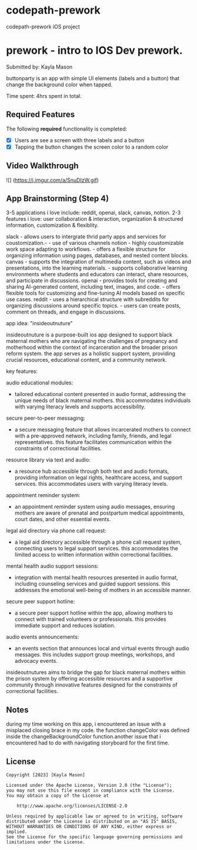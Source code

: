 # codepath-prework
codepath-prework iOS project 

# prework - intro to IOS Dev prework.

Submitted by: Kayla Mason

buttonparty is an app with simple UI elements (labels and a button) that change the background color when tapped.

Time spent: 4hrs spent in total.

## Required Features

The following **required** functionality is completed:

- [X] Users are see a screen with three labels and a button
- [X] Tapping the button changes the screen color to a random color
 
## Video Walkthrough
![] (https://i.imgur.com/a/SnuDIzW.gif)

## App Brainstorming (Step 4)

3-5 applications i love include: reddit, openai, slack, canvas, notion.
2-3 features i love: user collaboration & interaction, organization & structured information, customization & flexiblity.

slack
    - allows users to intergrate thrid party apps and services for coustomization.-
    - use of various channels 
notion
    - highly coustomizable work space adapting to workflows.
    - offers a flexible structure for organizing information using pages, databases, and nested content blocks.
canvas 
    - supports the integration of multimedia content, such as videos and presentations, into the learning materials.
    - supports collaborative learning environments where students and educators can interact, share resources, and participate in discussions.
openai
    - provides tools for creating and sharing AI-generated content, including text, images, and code.
    - offers flexible tools for customizing and fine-tuning AI models based on specific use cases.
reddit 
    - uses a hierarchical structure with subreddits for organizing discussions around specific topics.
    - users can create posts, comment on threads, and engage in discussions.

app idea: "insideoutnuture"

insideoutnuture is a purpose-built ios app designed to support black maternal mothers who are navigating the challenges of pregnancy and motherhood within the context of incarceration and the broader prison reform system. the app serves as a holistic support system, providing crucial resources, educational content, and a community network.

key features:

audio educational modules:
- tailored educational content presented in audio format, addressing the unique needs of black maternal mothers. this accommodates individuals with varying literacy levels and supports accessibility.

secure peer-to-peer messaging:
- a secure messaging feature that allows incarcerated mothers to connect with a pre-approved network, including family, friends, and legal representatives. this feature facilitates communication within the constraints of correctional facilities.

resource library via text and audio:
- a resource hub accessible through both text and audio formats, providing information on legal rights, healthcare access, and support services. this accommodates users with varying literacy levels.

appointment reminder system:
- an appointment reminder system using audio messages, ensuring mothers are aware of prenatal and postpartum medical appointments, court dates, and other essential events.

legal aid directory via phone call request:
- a legal aid directory accessible through a phone call request system, connecting users to legal support services. this accommodates the limited access to written information within correctional facilities.

mental health audio support sessions:
- integration with mental health resources presented in audio format, including counseling services and guided support sessions. this addresses the emotional well-being of mothers in an accessible manner.

secure peer support hotline:
- a secure peer support hotline within the app, allowing mothers to connect with trained volunteers or professionals. this provides immediate support and reduces isolation.

audio events announcements:
- an events section that announces local and virtual events through audio messages. this includes support group meetings, workshops, and advocacy events.

insideoutnutures aims to bridge the gap for black maternal mothers within the prison system by offering accessible resources and a supportive community through innovative features designed for the constraints of correctional facilities.

## Notes

during my time working on this app, i encountered an issue with a misplaced closing brace in my code. the function changeColor was defined inside the changeBackgroundColor function.another issue that i encountered had to do with navigating storyboard for the first time. 

## License

    Copyright [2023] [Kayla Mason]

    Licensed under the Apache License, Version 2.0 (the "License");
    you may not use this file except in compliance with the License.
    You may obtain a copy of the License at

        http://www.apache.org/licenses/LICENSE-2.0

    Unless required by applicable law or agreed to in writing, software
    distributed under the License is distributed on an "AS IS" BASIS,
    WITHOUT WARRANTIES OR CONDITIONS OF ANY KIND, either express or implied.
    See the License for the specific language governing permissions and
    limitations under the License.
